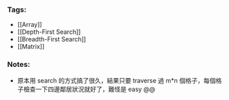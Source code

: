 ### Tags:
- [[Array]]
- [[Depth-First Search]]
- [[Breadth-First Search]]
- [[Matrix]]
### Notes:
- 原本用 search 的方式搞了很久，結果只要 traverse 過 m\*n 個格子，每個格子檢查一下四邊鄰居狀況就好了，難怪是 easy @@